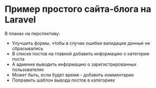 # Пример простого сайта-блога на Laravel

В планах на перспективу:
- Улучшить формы, чтобы в случае ошибки валидации данные не сбрасывались
- В списке постов на главной добавить информацию о категории поста
- А админке выводить информацию о зарегистрированных пользователях
- Может быть, если будет время - добавить комментарии
- Поправить шаблон вывода постов в категориях